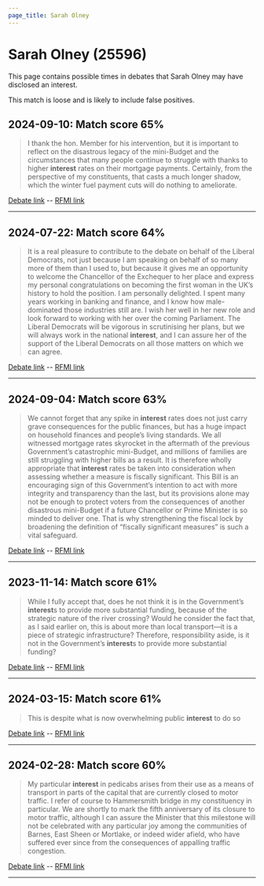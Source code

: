 ```yaml
---
page_title: Sarah Olney
---
```


# Sarah Olney  (25596)

This page contains possible times in debates that Sarah Olney may have disclosed an interest.

This match is loose and is likely to include false positives. 



## 2024-09-10: Match score 65%

>I thank the hon. Member for his intervention, but it is important to reflect on the disastrous legacy of the mini-Budget and the circumstances that many people continue to struggle with thanks to higher **interest** rates on their mortgage payments. Certainly, from the perspective of my constituents, that casts a much longer shadow, which the winter fuel payment cuts will do nothing to ameliorate.

[Debate link](https://www.theyworkforyou.com/debates/?id=2024-09-10a.751.1)  --  [RFMI link](https://www.theyworkforyou.com/mp/25596/register)


---



## 2024-07-22: Match score 64%

>It is a real pleasure to contribute to the debate on behalf of the Liberal Democrats, not just because I am speaking on behalf of so many more of them than I used to, but because it gives me an opportunity to welcome the Chancellor of the Exchequer to her place and express my personal congratulations on becoming the first woman in the UK’s history to hold the position. I am personally delighted. I spent many years working in banking and finance, and I know how male-dominated those industries still are. I wish her well in her new role and look forward to working with her over the coming Parliament. The Liberal Democrats will be vigorous in scrutinising her plans, but we will always work in the national **interest**, and I can assure her of the support of the Liberal Democrats on all those matters on which we can agree.

[Debate link](https://www.theyworkforyou.com/debates/?id=2024-07-22e.419.1)  --  [RFMI link](https://www.theyworkforyou.com/mp/25596/register)


---



## 2024-09-04: Match score 63%

>We cannot forget that any spike in **interest** rates does not just carry grave consequences for the public finances, but has a huge impact on household finances and people’s living standards. We all witnessed mortgage rates skyrocket in the aftermath of the previous Government’s catastrophic mini-Budget, and millions of families are still struggling with higher bills as a result. It is therefore wholly appropriate that **interest** rates be taken into consideration when assessing whether a measure is fiscally significant. This Bill is an encouraging sign of this Government’s intention to act with more integrity and transparency than the last, but its provisions alone may not be enough to protect voters from the consequences of another disastrous mini-Budget if a future Chancellor or Prime Minister is so minded to deliver one. That is why strengthening the fiscal lock by broadening the definition of “fiscally significant measures” is such a vital safeguard.

[Debate link](https://www.theyworkforyou.com/debates/?id=2024-09-04b.345.0)  --  [RFMI link](https://www.theyworkforyou.com/mp/25596/register)


---



## 2023-11-14: Match score 61%

>While I fully accept that, does he not think it is in the Government’s **interest**s to provide more substantial funding, because of the strategic nature of the river crossing? Would he consider the fact that, as I said earlier on, this is about more than local transport—it is a piece of strategic infrastructure? Therefore, responsibility aside, is it not in the Government’s **interest**s to provide more substantial funding?

[Debate link](https://www.theyworkforyou.com/debates/?id=2023-11-14b.628.0)  --  [RFMI link](https://www.theyworkforyou.com/mp/25596/register)


---



## 2024-03-15: Match score 61%

>This is despite what is now overwhelming public **interest** to do so

[Debate link](https://www.theyworkforyou.com/debates/?id=2024-03-15a.631.4)  --  [RFMI link](https://www.theyworkforyou.com/mp/25596/register)


---



## 2024-02-28: Match score 60%

>My particular **interest** in pedicabs arises from their use as a means of transport in parts of the capital that are currently closed to motor traffic. I refer of course to Hammersmith bridge in my constituency in particular. We are shortly to mark the fifth anniversary of its closure to motor traffic, although I can assure the Minister that this milestone will not be celebrated with any particular joy among the communities of Barnes, East Sheen or Mortlake, or indeed wider afield, who have suffered ever since from the consequences of appalling traffic congestion.

[Debate link](https://www.theyworkforyou.com/debates/?id=2024-02-28a.391.3)  --  [RFMI link](https://www.theyworkforyou.com/mp/25596/register)


---

